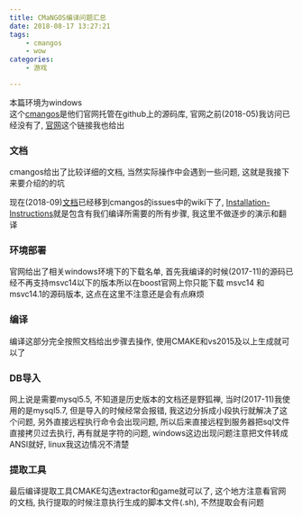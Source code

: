 ```yaml
---
title: CMaNGOS编译问题汇总
date: 2018-08-17 13:27:21
tags: 
    - cmangos
    - wow
categories:
    - 游戏

---
```

本篇环境为windows  
这个[cmangos](https://github.com/cmangos/mangos-classic "")是他们官网托管在github上的源码库, 官网之前(2018-05)我访问已经没有了, [官网](https://cmangos.net/ "")这个链接我也给出

### 文档
cmangos给出了比较详细的文档, 当然实际操作中会遇到一些问题, 这就是我接下来要介绍的的坑  

现在(2018-09)[文档](https://github.com/cmangos/issues/wiki "")已经移到cmangos的issues中的wiki下了, [Installation-Instructions](https://github.com/cmangos/issues/wiki/Installation-Instructions "")就是包含有我们编译所需要的所有步骤, 我这里不做逐步的演示和翻译

### 环境部署
官网给出了相关windows环境下的下载名单, 首先我编译的时候(2017-11)的源码已经不再支持msvc14以下的版本所以在boost官网上你只能下载 msvc14 和msvc14.1的源码版本, 这点在这里不注意还是会有点麻烦

### 编译
编译这部分完全按照文档给出步骤去操作, 使用CMAKE和vs2015及以上生成就可以了

### DB导入
网上说是需要mysql5.5, 不知道是历史版本的文档还是野狐禅, 当时(2017-11)我使用的是mysql5.7, 但是导入的时候经常会报错, 我这边分拆成小段执行就解决了这个问题,  另外直接远程执行命令会出现问题, 所以后来直接远程到服务器把sql文件直接拷贝过去执行, 再有就是字符的问题, windows这边出现问题注意把文件转成ANSI就好, linux我这边情况不清楚 

### 提取工具
最后编译提取工具CMAKE勾选extractor和game就可以了, 这个地方注意看官网的文档, 执行提取的时候注意执行生成的脚本文件(.sh), 不然提取会有问题